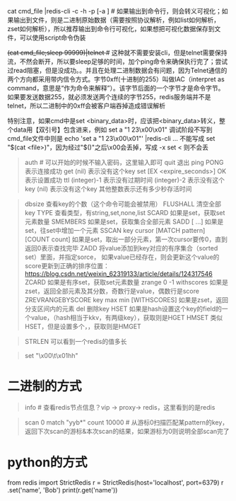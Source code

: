 cat cmd_file |redis-cli -c -h <ip> -p <port> [-a <password>]  # 如果输出到命令行，则会转义可视化；如果输出到文件，则是二进制原始数据（需要按照协议解析，例如list如何解析，zset如何解析），所以推荐输出到命令行可视化，如果想把可视化数据保存到文件，可以使用script命令伪装

~~(cat cmd_file;sleep 99999)|telnet <ip> <port>~~ # 这种就不需要安装cli，但是telnet需要保持流，不然会断开，所以要sleep足够的时间，加个ping命令来确保执行完了；尝试过read阻塞，但是没成功。。并且在处理二进制数据会有问题，因为Telnet通信的两个方向都采用带内信令方式。字节0xff(十进制的255）叫做IAC（interpret as command，意思是“作为命令来解释”）。该字节后面的一个字节才是命令字节。如果要发送数据255，就必须发送两个连续的字节255，redis服务端并不是telnet，所以二进制中的0xff会被客户端吞掉造成错误解析

特别注意，如果cmd中是set <key> <binary_data>时，应该把<binary_data>转义，整个data用【双引号】包含进来，例如
set a "1 23\x00\x01"
调试阶段不写到cmd_file文件中则是
echo 'set a "1 23\x00\x01"' |redis-cli ...
不能写成 set <key> "$(cat <file>)"，因为经过"$()"之后\x00会丢掉，写成 -x set <key> < <file>则不会丢

>auth <password> # 可以开始的时候不输入密码，这里输入即可
>quit 退出
>ping
PONG 表示连接成功
>get <keyname>
(nil) 表示没有这个key
>set <keyname> <keyvalue> [EX <expire_seconds>]
OK 表示设置成功
>ttl <keyname>
(integer)-1 表示没有过期时间
(integer)-2 表示没有这个key
(nil) 表示没有这个key
其他整数表示还有多少秒存活时间

>dbsize
查看key的个数（这个命令可能会被禁用）
>FLUSHALL
清空全部key
>TYPE <keyname>
查看类型，有string,set,none,list
>SCARD <keyname>
如果是set，获取set元素数量
>SMEMBERS <keyname>
如果是set，获取集合全部元素
>SADD <keyname> <value1> [<value2> ...]
如果是set，往set中增加一个元素
>SSCAN key cursor [MATCH pattern] [COUNT count]
如果是set，取出一部分元素，第一次cursor要传0，直到返回0表示查找完毕
>ZADD <keyname> <score> <value>
将value添加到key对应的有序集合（sorted set）里面，并指定sorce，
如果value已经存在，则会更新这个value的score更新到正确的排序位置：https://blog.csdn.net/weixin_62319133/article/details/124317546
>ZCARD <keyname>
如果是有序set，获取set元素数量
>zrange <keyname> 0 -1 withscores
如果是zset，返回全部元素及其分数，奇数行是value，偶数行是score
>ZREVRANGEBYSCORE key max min [WITHSCORES]
如果是zset，返回分支区间内的元素
>del <keyname>
删除key
>HSET <key> <field> <value>
如果是hash设置这个key的field的一个value，（hash相当于kkv，有两级key），获取则是HGET
>HMSET <key> <field1> <value1> <field2> <value2>
类似HSET，但是设置多个，，获取则是HMGET


>STRLEN <keyname>
可以看到一个redis的值多长


>set <keyname> "\x00\t\x01hh"
# 二进制的方式
>info # 查看redis节点信息？vip -> proxy-> redis，这里看到的是redis

>scan 0 match "yyb*" count 10000  # 从游标0扫描匹配某pattern的key，返回下次scan的游标&本次scan的结果，如果游标为0则说明全部scan完了

# python的方式
from redis import StrictRedis
r = StrictRedis(host='localhost', port=6379)
r .set('name', 'Bob') 
print(r.get('name'))